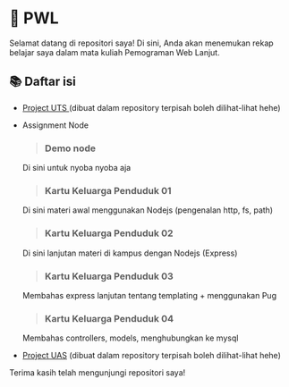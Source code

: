 # 🚀 PWL 

Selamat datang di repositori saya! Di sini, Anda akan menemukan rekap belajar saya dalam mata kuliah Pemograman Web Lanjut.

 ## 📚 Daftar isi
-  [Project UTS ](https://github.com/Elmosius/Project-UTS-PWL)(dibuat dalam repository terpisah boleh dilihat-lihat hehe)
-  Assignment Node
   > ### Demo node
     Di sini untuk nyoba nyoba aja

   > ### Kartu Keluarga Penduduk 01
     Di sini materi awal menggunakan Nodejs (pengenalan http, fs, path)

    > ### Kartu Keluarga Penduduk 02
     Di sini lanjutan materi di kampus dengan Nodejs (Express)

   > ### Kartu Keluarga Penduduk 03
     Membahas express lanjutan tentang templating + menggunakan Pug

   > ### Kartu Keluarga Penduduk 04
     Membahas controllers, models, menghubungkan ke mysql


-  [Project UAS](https://github.com/Elmosius/Project-UAS-PWL) (dibuat dalam repository terpisah boleh dilihat-lihat hehe)

   
Terima kasih telah mengunjungi repositori saya!
